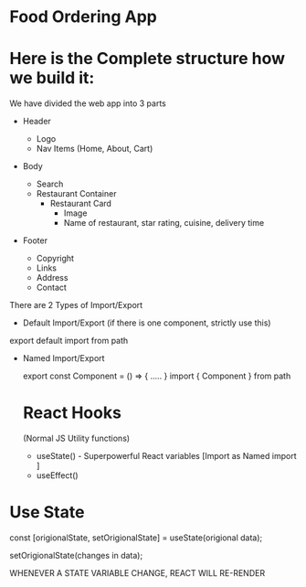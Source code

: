 # Food Ordering App

# Here is the Complete structure how we build it:

We have divided the web app into 3 parts

- Header

  - Logo
  - Nav Items (Home, About, Cart)

- Body

  - Search
  - Restaurant Container
    - Restaurant Card
      - Image
      - Name of restaurant, star rating, cuisine, delivery time

- Footer
  - Copyright
  - Links
  - Address
  - Contact



There are 2 Types of Import/Export

- Default Import/Export (if there is one component, strictly use this)

 export default <name of component>
 import <name of component > from path

- Named Import/Export

  export const Component = () => {
    .....
  }
  import { Component } from path

  

  # React Hooks
  (Normal JS Utility functions)
  - useState() - Superpowerful React variables  [Import as Named import ]
  - useEffect()



# Use State

const [origionalState, setOrigionalState] = useState(origional data);

setOrigionalState(changes in data);

WHENEVER A STATE VARIABLE CHANGE, REACT WILL RE-RENDER

